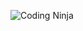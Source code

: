 ![Coding Ninja](https://static.wixstatic.com/media/9e900b_f804e5f09ba9492cab85413271e6abd2~mv2.png/v1/fill/w_268,h_270,al_c,q_85,usm_0.66_1.00_0.01/Ninja-PNG_edited.webp)
